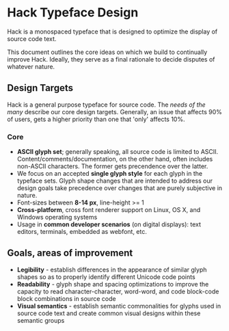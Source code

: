 # Hack Typeface Design

Hack is a monospaced typeface that is designed to optimize the display of source code text.

This document outlines the core ideas on which we build to continually improve Hack. Ideally, they serve as a final rationale to decide disputes of whatever nature.

## Design Targets

Hack is a general purpose typeface for source code. The _needs of the many_ describe our core design targets. Generally, an issue that affects 90% of users, gets a higher priority than one that 'only' affects 10%.

### Core

- **ASCII glyph set**; generally speaking, all source code is limited to ASCII. Content/comments/documentation, on the other hand, often includes non-ASCII characters. The former gets precendence over the latter.
- We focus on an accepted **single glyph style** for each glyph in the typeface sets.  Glyph shape changes that are intended to address our design goals take precedence over changes that are purely subjective in nature.
- Font-sizes between **8-14 px**, line-height >= 1
- **Cross-platform**, cross font renderer support on Linux, OS X, and Windows operating systems
- Usage in **common developer scenarios** (on digital displays): text editors, terminals, embedded as webfont, etc.

## Goals, areas of improvement

- **Legibility** - establish differences in the appearance of similar glyph shapes so as to properly identify different Unicode code points
- **Readability** - glyph shape and spacing optimizations to improve the capacity to read character-character, word-word, and code block-code block combinations in source code
- **Visual semantics** - establish semantic commonalities for glyphs used in source code text and create common visual designs within these semantic groups


